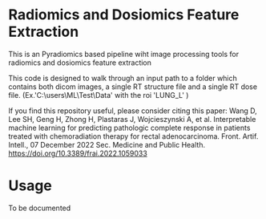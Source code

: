 # Radiomics and Dosiomics Feature Extraction 
This is an Pyradiomics based pipeline wiht image processing tools for radiomics and dosiomics feature extraction

This code is designed to walk through an input path to a folder which contains both dicom images, a single RT structure file and a single RT dose file. (Ex.'C:\users\ML\Test\Data\' with the roi 'LUNG_L' )

If you find this repository useful, please consider citing this paper:
Wang D, Lee SH, Geng H, Zhong H, Plastaras J, Wojcieszynski A, et al. Interpretable machine learning for predicting pathologic complete response in patients treated with chemoradiation therapy for rectal adenocarcinoma. Front. Artif. Intell., 07 December 2022 Sec. Medicine and Public Health. https://doi.org/10.3389/frai.2022.1059033

# Usage
To be documented

